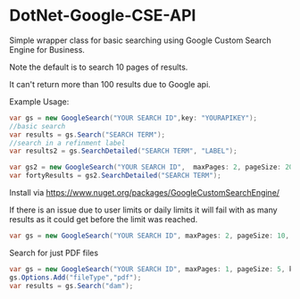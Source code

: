 DotNet-Google-CSE-API
=====================

Simple wrapper class for basic searching using Google Custom Search Engine for Business. 

Note the default is to search 10 pages of results.

It can't return more than 100 results due to Google api.

Example Usage:
```csharp
var gs = new GoogleSearch("YOUR SEARCH ID",key: "YOURAPIKEY"); 
//basic search
var results = gs.Search("SEARCH TERM");
//search in a refinment label
var results2 = gs.SearchDetailed("SEARCH TERM", "LABEL");

var gs2 = new GoogleSearch("YOUR SEARCH ID",  maxPages: 2, pageSize: 20, method: GoogleSearchMethod.XML)
var fortyResults = gs2.SearchDetailed("SEARCH TERM"); 
```


Install via https://www.nuget.org/packages/GoogleCustomSearchEngine/

If there is an issue due to user limits or daily limits it will fail with as many results as it could get before the limit was reached.

```csharp
var gs = new GoogleSearch("YOUR SEARCH ID", maxPages: 2, pageSize: 10, key: "YOURAPIKEY", method: GoogleSearchMethod.CSE,userIp: "192.168.1.101" );
```

Search for just PDF files

```csharp
var gs = new GoogleSearch("YOUR SEARCH ID", maxPages: 1, pageSize: 5, key: "YOURAPIKEY");
gs.Options.Add("fileType","pdf");
var results = gs.Search("dam");
```
